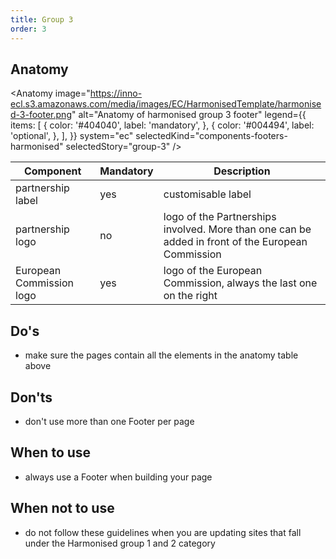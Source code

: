 ```yaml
---
title: Group 3
order: 3
---
```

## Anatomy

<Anatomy
image="https://inno-ecl.s3.amazonaws.com/media/images/EC/HarmonisedTemplate/harmonised-3-footer.png"
alt="Anatomy of harmonised group 3 footer"
legend={{
    items: \[
      {
        color: '#404040',
        label: 'mandatory',
      },
      {
        color: '#004494',
        label: 'optional',
      },
    ],
  }}
system="ec"
selectedKind="components-footers-harmonised"
selectedStory="group-3"
/>

| Component                | Mandatory | Description                                                                                       |
| ------------------------ | --------- | ------------------------------------------------------------------------------------------------- |
| partnership label        | yes       | customisable label                                                                                |
| partnership logo         | no        | logo of the Partnerships involved. More than one can be added in front of the European Commission |
| European Commission logo | yes       | logo of the European Commission, always the last one on the right                                 |

## Do's

- make sure the pages contain all the elements in the anatomy table above

## Don'ts

- don't use more than one Footer per page

## When to use

- always use a Footer when building your page

## When not to use

- do not follow these guidelines when you are updating sites that fall under the <Link to="/ec/harmonised-templates/group1/">Harmonised group 1</Link> and <Link to="/ec/harmonised-templates/group2/">2</Link> category
